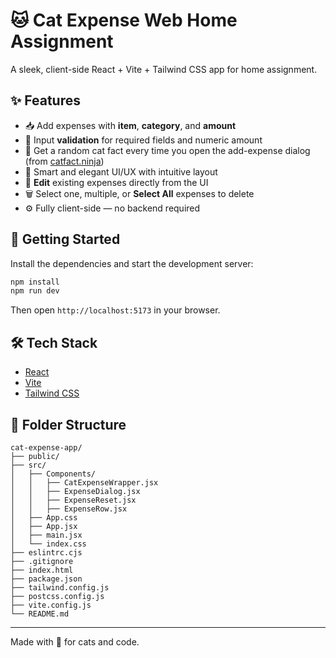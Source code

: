 # 🐱 Cat Expense Web Home Assignment

A sleek, client-side React + Vite + Tailwind CSS app for home assignment.

## ✨ Features

- 📥 Add expenses with **item**, **category**, and **amount**
- 🛑 Input **validation** for required fields and numeric amount
- 📢 Get a random cat fact every time you open the add-expense dialog (from [catfact.ninja](https://catfact.ninja/))
- 🧠 Smart and elegant UI/UX with intuitive layout
- 📝 **Edit** existing expenses directly from the UI
- 🗑️ Select one, multiple, or **Select All** expenses to delete
- ⚙️ Fully client-side — no backend required

## 🚀 Getting Started

Install the dependencies and start the development server:

```bash
npm install
npm run dev
```

Then open `http://localhost:5173` in your browser.

## 🛠️ Tech Stack

- [React](https://reactjs.org/)
- [Vite](https://vitejs.dev/)
- [Tailwind CSS](https://tailwindcss.com/)

## 📁 Folder Structure

```
cat-expense-app/
├── public/
├── src/
│   ├── Components/
│   │   ├── CatExpenseWrapper.jsx
│   │   ├── ExpenseDialog.jsx
│   │   ├── ExpenseReset.jsx
│   │   ├── ExpenseRow.jsx
│   ├── App.css
│   ├── App.jsx
│   ├── main.jsx
│   └── index.css
├── eslintrc.cjs
├── .gitignore
├── index.html
├── package.json
├── tailwind.config.js
├── postcss.config.js
├── vite.config.js
└── README.md
```

---

Made with 💜 for cats and code.